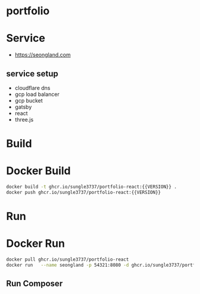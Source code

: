 # portfolio

# Service
- https://seongland.com

## service setup
- cloudflare dns
- gcp load balancer
- gcp bucket
- gatsby
- react
- three.js


# Build

# Docker Build

```bash
docker build -t ghcr.io/sungle3737/portfolio-react:{{VERSION}} .
docker push ghcr.io/sungle3737/portfolio-react:{{VERSION}}
```

# Run

# Docker Run

```bash
docker pull ghcr.io/sungle3737/portfolio-react
docker run   --name seongland -p 54321:8080 -d ghcr.io/sungle3737/portfolio-react
```

## Run Composer
